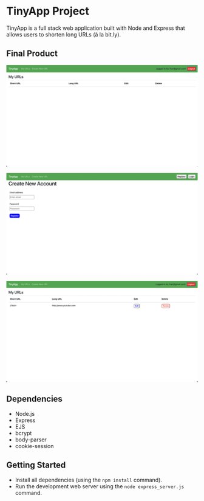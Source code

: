 # TinyApp Project

TinyApp is a full stack web application built with Node and Express that allows users to shorten long URLs (à la bit.ly).

## Final Product

!["screenshot of main page"](https://github.com/Fwang36/tinyapp/blob/main/docs/Main.png)

!["screenshot of registration"](https://github.com/Fwang36/tinyapp/blob/main/docs/Registration.png)

!["screenshot of main after link creation"](https://github.com/Fwang36/tinyapp/blob/main/docs/LinkCreated.png)

## Dependencies

- Node.js
- Express
- EJS
- bcrypt
- body-parser
- cookie-session

## Getting Started

- Install all dependencies (using the `npm install` command).
- Run the development web server using the `node express_server.js` command.
